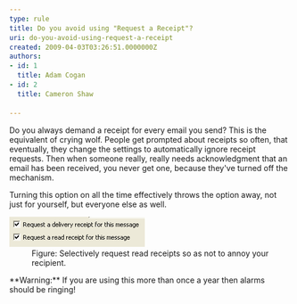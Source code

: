 ```yaml
---
type: rule
title: Do you avoid using "Request a Receipt"?
uri: do-you-avoid-using-request-a-receipt
created: 2009-04-03T03:26:51.0000000Z
authors:
- id: 1
  title: Adam Cogan
- id: 2
  title: Cameron Shaw

---
```


 
​Do you always demand a receipt for every email you send? This is the equivalent of crying wolf. People get prompted about receipts so often, that eventually, they change the settings to automatically ignore receipt requests. Then when someone really, really needs acknowledgment that an email has been received, you never get one, because they've turned off the mechanism.

Turning this option on all the time effectively throws the option away, not just for yourself, but everyone else as well.
 <dl class="image"><dt> 
      <img src="OutlookReceiptRequest.gif" alt="Outlook Receipt Request" class="ms-rteCustom-ImageArea">​​ </dt><dd>Figure: Selectively request read receipts so as not to annoy your recipient.​<br></dd></dl>
**Warning:** If you are using this more than once a year then alarms should be ringing!​

